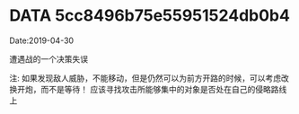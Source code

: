 DATA 5cc8496b75e55951524db0b4
==============================

Date:2019-04-30

遭遇战的一个决策失误

注: 如果发现敌人威胁，不能移动，但是仍然可以为前方开路的时候，可以考虑改换开炮，而不是等待！
应该寻找攻击所能够集中的对象是否处在自己的侵略路线上